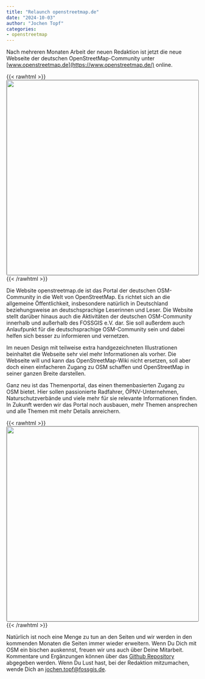 ```yaml
---
title: "Relaunch openstreetmap.de"
date: "2024-10-03"
author: "Jochen Topf"
categories:
- openstreetmap
---
```


Nach mehreren Monaten Arbeit der neuen Redaktion ist jetzt die neue Webseite
der deutschen OpenStreetMap-Community unter
[www.openstreetmap.de](https://www.openstreetmap.de/) online.

{{< rawhtml >}}
<a href="https://www.openstreetmap.de/"><img src="/news/images/2024-10-03_openstreetmap.de-Homepage.png" width="512" style="border: 1px solid #808080; border-radius: 3px;"/></a>
{{< /rawhtml >}}

Die Website openstreetmap.de ist das Portal der deutschen OSM-Community in die
Welt von OpenStreetMap. Es richtet sich an die allgemeine Öffentlichkeit,
insbesondere natürlich in Deutschland beziehungsweise an deutschsprachige
Leserinnen und Leser. Die Website stellt darüber hinaus auch die Aktivitäten
der deutschen OSM-Community innerhalb und außerhalb des FOSSGIS e.V. dar. Sie
soll außerdem auch Anlaufpunkt für die deutschsprachige OSM-Community sein und
dabei helfen sich besser zu informieren und vernetzen.

Im neuen Design mit teilweise extra handgezeichneten Illustrationen beinhaltet
die Webseite sehr viel mehr Informationen als vorher. Die Webseite will und
kann das OpenStreetMap-Wiki nicht ersetzen, soll aber doch einen einfacheren
Zugang zu OSM schaffen und OpenStreetMap in seiner ganzen Breite darstellen.

Ganz neu ist das Themenportal, das einen themenbasierten Zugang zu OSM bietet.
Hier sollen passionierte Radfahrer, ÖPNV-Unternehmen, Naturschutzverbände und
viele mehr für sie relevante Informationen finden. In Zukunft werden wir das
Portal noch ausbauen, mehr Themen ansprechen und alle Themen mit mehr Details
anreichern.

{{< rawhtml >}}
<a href="https://www.openstreetmap.de/themen/"><img src="/news/images/2024-10-03_openstreetmap.de-Themenportal.png" width="512" style="border: 1px solid #808080; border-radius: 3px;"/></a>
{{< /rawhtml >}}

Natürlich ist noch eine Menge zu tun an den Seiten und wir werden in den
kommenden Monaten die Seiten immer wieder erweitern. Wenn Du Dich mit OSM ein
bischen auskennst, freuen wir uns auch über Deine Mitarbeit. Kommentare und
Ergänzungen können über das [Github
Repository](https://github.com/fossgis/openstreetmap.de) abgegeben werden. Wenn
Du Lust hast, bei der Redaktion mitzumachen, wende Dich an
jochen.topf@fossgis.de.

